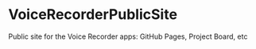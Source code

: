 # VoiceRecorderPublicSite
Public site for the Voice Recorder apps: GitHub Pages, Project Board, etc
